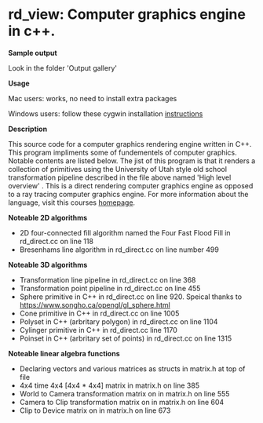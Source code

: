 # rd_view: Computer graphics engine in c++.

**Sample output**

Look in the folder 'Output gallery'

**Usage**

Mac users: works, no need to install extra packages

Windows users: follow these cygwin installation [instructions](http://graphics.cs.niu.edu/csci631/cyginstall.html) 

**Description**

This source code for a computer graphics rendering engine written in C++. This program impliments some of fundementels of
computer graphics. Notable contents are listed below. The jist of this program is that it renders a collection of primitives
using the University of Utah style old school transformation pipeline described in the file above named 'High level overview' . This is a direct rendering computer graphics engine as opposed
to a ray tracing computer graphics engine. For more information about the language, visit this courses [homepage](http://graphics.cs.niu.edu/).

**Noteable 2D algorithms**
* 2D four-connected fill algorithm named the Four Fast Flood Fill in rd_direct.cc on line 118
* Bresenhams line algorithm in rd_direct.cc on line number 499

**Noteable 3D algorithms**
* Transformation line pipeline in rd_direct.cc on line 368
* Transformation point pipeline in rd_direct.cc on line 455
* Sphere primitive in C++ in rd_direct.cc on line 920. Speical thanks to https://www.songho.ca/opengl/gl_sphere.html
* Cone primitive in C++ in rd_direct.cc on line 1005
* Polyset in C++ (arbritary polygon) in rd_direct.cc on line 1104
* Cylinger primitive in C++ in rd_direct.cc line 1170
* Poinset in C++ (arbritary set of points) in rd_direct.cc on line 1315

**Noteable linear algebra functions**
* Declaring vectors and various matrices as structs in matrix.h at top of file
* 4x4 time 4x4 [4x4 * 4x4] matrix in matrix.h on line 385
* World to Camera transformation matrix on in matrix.h on line 555
* Camera to Clip transformation matrix on in matrix.h on line 604
* Clip to Device  matrix on in matrix.h on line 673




